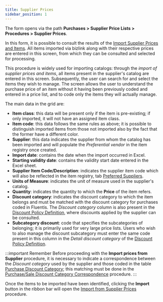 ```yaml
---
title: Supplier Prices 
sidebar_position: 1
---
```


The form opens via the path **Purchases > Supplier Price Lists > Procedures > Supplier Prices**.

In this form, it is possible to consult the results of the [Import Supplier Prices and Items](/docs/applications/bizlink/price-item-supplier). All items imported via bizlink along with their respective prices are entered in this screen, from which they can be consulted and selected for processing.

This procedure is widely used for importing catalogs: through the *import of supplier prices and items*, all items present in the supplier's catalog are entered in this screen. Subsequently, the user can search for and select the items they wish to manage. The screen allows the user to understand the purchase price of an item without it having been previously coded and entered in a price list, and to code only the items they will actually manage.

The main data in the grid are:  
- **Item class**: this data will be present only if the item is pre-existing; if only imported, it will not have an assigned item class.            
- **Item code**: this data follows the same rules as above; it is possible to distinguish imported items from those not imported also by the fact that the former have a different color.             
- **Supplier**: this data indicates the supplier from whom the catalog has been imported and will populate the *Preferential vendor* in the item registry once created.    
- **Import date**: contains the date when the import occurred in Excel.       
- **Starting validity date**: contains the validity start date entered in the Excel sheet.          
- **Supplier Item Code/Description**: indicates the supplier item code which will also be reflected in the item registry, tab [Preferred Suppliers](/docs/erp-home/registers/items/create-new-item/item-registry/preferential-vendors).    
- **Units of Measure**: indicates the unit of measure used in the supplier's catalog.   
- **Quantity**: indicates the quantity to which the **Price** of the item refers.  
- **Discount category**: indicates the discount category to which the item belongs and must be matched with the discount category for purchases coded in Fluentis. The *Discount category* column is also present in the [Discount Policy Definition](/docs/purchase/price-control/definition), where discounts applied by the supplier can be consulted.     
- **Subcategory discount**: code that specifies the subcategories of belonging; it is primarily used for very large price lists. Users who wish to also manage the discount subcategory must enter the same code present in this column in the *Detail discount category* of the [Discount Policy Definition](/docs/purchase/price-control/definition).



:::important Remember 
Before proceeding with the **Import prices from Supplier** procedure, it is necessary to indicate a correspondence between the *Discount category* used by the supplier and those coded in the table [Purchase Discount Category](/docs/configurations/tables/purchase/category-discounts-price-management/); this matching must be done in the [Purchase/Sale Discount Category Correspondence](/docs/purchase/price-control/correspondence) procedure. 
:::

Once the items to be imported have been identified, clicking the **Import** button in the ribbon bar will open the [Import from Supplier Prices](/docs/purchase/purchase-price-lists/procedures/import-price) procedure.